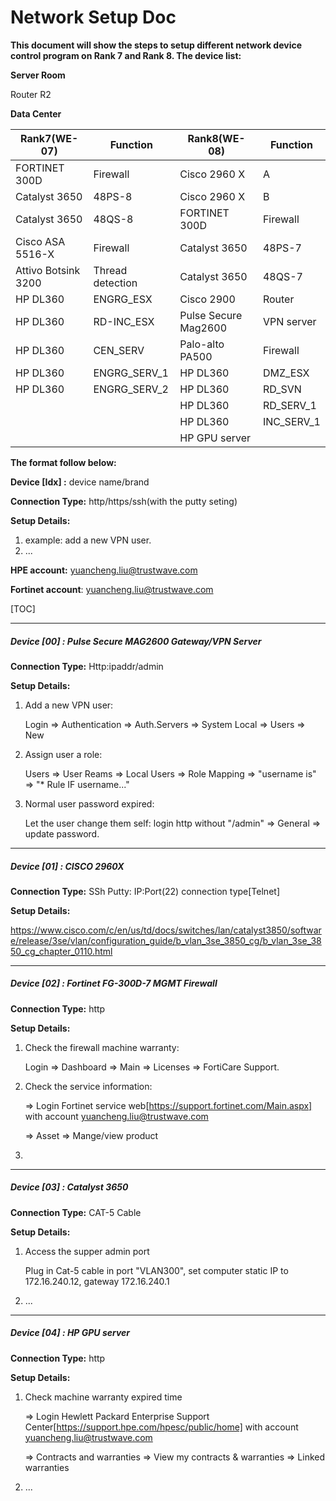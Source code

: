 # Network Setup Doc

**This document will show the steps to setup different network device control program on Rank 7 and Rank 8. The device list:**

**Server Room**

Router R2

**Data Center**

| Rank7(WE-07)        | Function         | Rank8(WE-08)         | Function   |
| ------------------- | ---------------- | -------------------- | ---------- |
| FORTINET 300D       | Firewall         | Cisco 2960 X         | A          |
| Catalyst 3650       | 48PS-8           | Cisco 2960 X         | B          |
| Catalyst 3650       | 48QS-8           | FORTINET 300D        | Firewall   |
| Cisco ASA 5516-X    | Firewall         | Catalyst 3650        | 48PS-7     |
| Attivo Botsink 3200 | Thread detection | Catalyst 3650        | 48QS-7     |
| HP DL360            | ENGRG_ESX        | Cisco 2900           | Router     |
| HP DL360            | RD-INC_ESX       | Pulse Secure Mag2600 | VPN server |
| HP DL360            | CEN_SERV         | Palo-alto PA500      | Firewall   |
| HP DL360            | ENGRG_SERV_1     | HP DL360             | DMZ_ESX    |
| HP DL360            | ENGRG_SERV_2     | HP DL360             | RD_SVN     |
|                     |                  | HP DL360             | RD_SERV_1  |
|                     |                  | HP DL360             | INC_SERV_1 |
|                     |                  | HP GPU server        |            |

**The format follow below:** 

**Device [Idx] :** device name/brand

**Connection Type:** http/https/ssh(with the putty seting)

**Setup Details:** 

1. example: add a new VPN user. 
2. ...



**HPE account:** yuancheng.liu@trustwave.com

**Fortinet account**: yuancheng.liu@trustwave.com



[TOC]

------

##### Device [00] : Pulse Secure MAG2600 Gateway/VPN Server

**Connection Type:** Http:ipaddr/admin

**Setup Details:** 

1. Add a new VPN user: 

   Login => Authentication => Auth.Servers => System Local => Users => New

2. Assign user a role: 

   Users => User Reams => Local Users => Role Mapping => "username is"  => "* Rule IF username..."

3. Normal user password expired: 

   Let the user change them self: login http without "/admin" => General => update password. 

------

##### Device [01] : CISCO 2960X 

**Connection Type:** SSh Putty: IP:Port(22) connection type[Telnet]

**Setup Details:** 

https://www.cisco.com/c/en/us/td/docs/switches/lan/catalyst3850/software/release/3se/vlan/configuration_guide/b_vlan_3se_3850_cg/b_vlan_3se_3850_cg_chapter_0110.html



------

##### **Device [02] :** Fortinet FG-300D-7 MGMT Firewall

**Connection Type:** http

**Setup Details:** 

1. Check the firewall machine warranty: 

     Login => Dashboard => Main => Licenses => FortiCare Support.

2. Check the service information: 

     => Login Fortinet service web[https://support.fortinet.com/Main.aspx] with account yuancheng.liu@trustwave.com

     => Asset => Mange/view product

3. 

------

##### **Device [03] :** Catalyst 3650

**Connection Type:** CAT-5 Cable

**Setup Details:** 

1. Access the supper admin port 

    Plug in Cat-5 cable in port "VLAN300", set computer static IP to 172.16.240.12, gateway  172.16.240.1

2. ...

------

##### **Device [04] :** HP GPU server

**Connection Type:** http

**Setup Details:** 

1. Check machine warranty expired time

   => Login Hewlett Packard Enterprise Support Center[https://support.hpe.com/hpesc/public/home] with account yuancheng.liu@trustwave.com

   => Contracts and warranties => View my contracts & warranties => Linked warranties

2. ...
